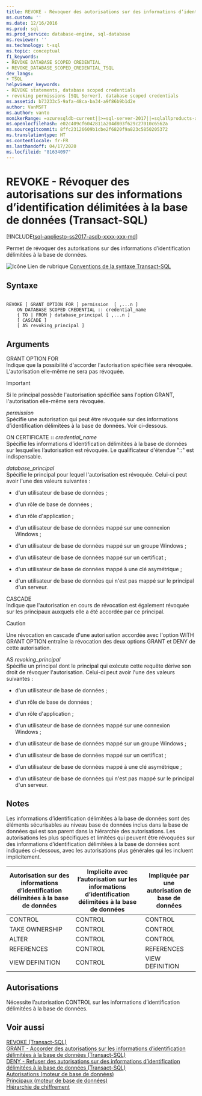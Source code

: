 ```yaml
---
title: REVOKE - Révoquer des autorisations sur des informations d’identification délimitées à la base de données (Transact-SQL) | Microsoft Docs
ms.custom: ''
ms.date: 12/16/2016
ms.prod: sql
ms.prod_service: database-engine, sql-database
ms.reviewer: ''
ms.technology: t-sql
ms.topic: conceptual
f1_keywords:
- REVOKE DATABASE SCOPED CREDENTIAL
- REVOKE_DATABASE_SCOPED_CREDENTIAL_TSQL
dev_langs:
- TSQL
helpviewer_keywords:
- REVOKE statements, database scoped credentials
- revoking permissions [SQL Server], database scoped credentials
ms.assetid: b73233c5-9afa-48ca-ba34-a9f86b9b1d2e
author: VanMSFT
ms.author: vanto
monikerRange: =azuresqldb-current||>=sql-server-2017||=sqlallproducts-allversions||>=sql-server-linux-2017||=azuresqldb-mi-current
ms.openlocfilehash: e02c409cf6042811a204d803f629c27010c6562a
ms.sourcegitcommit: 8ffc23126609b1cbe2f6820f9a823c5850205372
ms.translationtype: HT
ms.contentlocale: fr-FR
ms.lasthandoff: 04/17/2020
ms.locfileid: "81634097"
---
```

# <a name="revoke-database-scoped-credential-transact-sql"></a>REVOKE - Révoquer des autorisations sur des informations d’identification délimitées à la base de données (Transact-SQL)
[!INCLUDE[tsql-appliesto-ss2017-asdb-xxxx-xxx-md](../../includes/tsql-appliesto-ss2017-asdb-xxxx-xxx-md.md)]

  Permet de révoquer des autorisations sur des informations d’identification délimitées à la base de données.  
  
 ![Icône Lien de rubrique](../../database-engine/configure-windows/media/topic-link.gif "Icône du lien de rubrique") [Conventions de la syntaxe Transact-SQL](../../t-sql/language-elements/transact-sql-syntax-conventions-transact-sql.md)  
  
## <a name="syntax"></a>Syntaxe  
  
```syntaxsql
  
REVOKE [ GRANT OPTION FOR ] permission  [ ,...n ]   
    ON DATABASE SCOPED CREDENTIAL :: credential_name   
    { TO | FROM } database_principal [ ,...n ]  
    [ CASCADE ]  
    [ AS revoking_principal ]  
```  
  
## <a name="arguments"></a>Arguments  
 GRANT OPTION FOR  
 Indique que la possibilité d'accorder l'autorisation spécifiée sera révoquée. L'autorisation elle-même ne sera pas révoquée.  
  
> [!IMPORTANT]  
>  Si le principal possède l'autorisation spécifiée sans l'option GRANT, l'autorisation elle-même sera révoquée.  
  
 *permission*  
 Spécifie une autorisation qui peut être révoquée sur des informations d’identification délimitées à la base de données. Voir ci-dessous.  
  
 ON CERTIFICATE **::** _credential_name_  
 Spécifie les informations d’identification délimitées à la base de données sur lesquelles l’autorisation est révoquée. Le qualificateur d'étendue "::" est indispensable.  
  
 *database_principal*  
 Spécifie le principal pour lequel l'autorisation est révoquée. Celui-ci peut avoir l'une des valeurs suivantes :  
  
-   d'un utilisateur de base de données ;  
  
-   d'un rôle de base de données ;  
  
-   d'un rôle d'application ;  
  
-   d'un utilisateur de base de données mappé sur une connexion Windows ;  
  
-   d'un utilisateur de base de données mappé sur un groupe Windows ;  
  
-   d'un utilisateur de base de données mappé sur un certificat ;  
  
-   d'un utilisateur de base de données mappé à une clé asymétrique ;  
  
-   d'un utilisateur de base de données qui n'est pas mappé sur le principal d'un serveur.  
  
 CASCADE  
 Indique que l'autorisation en cours de révocation est également révoquée sur les principaux auxquels elle a été accordée par ce principal.  
  
> [!CAUTION]  
>  Une révocation en cascade d'une autorisation accordée avec l'option WITH GRANT OPTION entraîne la révocation des deux options GRANT et DENY de cette autorisation.  
  
 AS *revoking_principal*  
 Spécifie un principal dont le principal qui exécute cette requête dérive son droit de révoquer l'autorisation. Celui-ci peut avoir l'une des valeurs suivantes :  
  
-   d'un utilisateur de base de données ;  
  
-   d'un rôle de base de données ;  
  
-   d'un rôle d'application ;  
  
-   d'un utilisateur de base de données mappé sur une connexion Windows ;  
  
-   d'un utilisateur de base de données mappé sur un groupe Windows ;  
  
-   d'un utilisateur de base de données mappé sur un certificat ;  
  
-   d'un utilisateur de base de données mappé à une clé asymétrique ;  
  
-   d'un utilisateur de base de données qui n'est pas mappé sur le principal d'un serveur.  
  
## <a name="remarks"></a>Notes  
 Les informations d’identification délimitées à la base de données sont des éléments sécurisables au niveau base de données inclus dans la base de données qui est son parent dans la hiérarchie des autorisations. Les autorisations les plus spécifiques et limitées qui peuvent être révoquées sur des informations d’identification délimitées à la base de données sont indiquées ci-dessous, avec les autorisations plus générales qui les incluent implicitement.  
  
|Autorisation sur des informations d’identification délimitées à la base de données|Implicite avec l’autorisation sur les informations d’identification délimitées à la base de données|Impliquée par une autorisation de base de données|  
|----------------------------|---------------------------------------|------------------------------------|  
|CONTROL|CONTROL|CONTROL|  
|TAKE OWNERSHIP|CONTROL|CONTROL|  
|ALTER|CONTROL|CONTROL|  
|REFERENCES|CONTROL|REFERENCES|  
|VIEW DEFINITION|CONTROL|VIEW DEFINITION|  
  
## <a name="permissions"></a>Autorisations  
 Nécessite l’autorisation CONTROL sur les informations d’identification délimitées à la base de données.  
  
## <a name="see-also"></a>Voir aussi  
 [REVOKE (Transact-SQL)](../../t-sql/statements/revoke-transact-sql.md)      
 [GRANT - Accorder des autorisations sur les informations d’identification délimitées à la base de données (Transact-SQL)](../../t-sql/statements/grant-database-scoped-credential-transact-sql.md)   
 [DENY - Refuser des autorisations sur des informations d’identification délimitées à la base de données (Transact-SQL)](../../t-sql/statements/deny-database-scoped-credential-transact-sql.md)   
 [Autorisations &#40;moteur de base de données&#41;](../../relational-databases/security/permissions-database-engine.md)   
 [Principaux &#40;moteur de base de données&#41;](../../relational-databases/security/authentication-access/principals-database-engine.md)   
 [Hiérarchie de chiffrement](../../relational-databases/security/encryption/encryption-hierarchy.md)  
  
  
